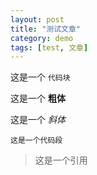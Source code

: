 ```yaml
---
layout: post
title: "测试文章"
category: demo
tags: [test, 文章]
---
```


这是一个 `代码块`

这是一个 **粗体**

这是一个 *斜体*

    这是一个代码段

> 这是一个引用


